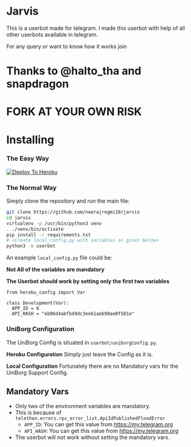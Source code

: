 # Jarvis
This is a userbot made for telegram. I made this userbot with help of all other userbots available in telegram.

For any query or want to know how it works join 
# Thanks to @halto_tha and snapdragon

# FORK AT YOUR OWN RISK
# Installing

### The Easy Way

[![Deploy To Heroku](https://www.herokucdn.com/deploy/button.svg)](https://heroku.com/deploy)

### The Normal Way

Simply clone the repository and run the main file:
```sh
git clone https://github.com/neerajregmi10/jarvis
cd jarvis
virtualenv -p /usr/bin/python3 venv
. ./venv/bin/activate
pip install -r requirements.txt
# <Create local_config.py with variables as given below>
python3 -m userbot
```

An example `local_config.py` file could be:

**Not All of the variables are mandatory**

__The Userbot should work by setting only the first two variables__

```python3
from heroku_config import Var

class Development(Var):
  APP_ID = 6
  API_HASH = "eb06d4abfb49dc3eeb1aeb98ae0f581e"
```

### UniBorg Configuration

The UniBorg Config is situated in `userbot/uniborgConfig.py`.

**Heroku Configuration**
Simply just leave the Config as it is.

**Local Configuration**
Fortunately there are no Mandatory vars for the UniBorg Support Config.

## Mandatory Vars

- Only two of the environment variables are mandatory.
- This is because of `telethon.errors.rpc_error_list.ApiIdPublishedFloodError`
    - `APP_ID`:   You can get this value from https://my.telegram.org
    - `API_HASH`:   You can get this value from https://my.telegram.org
- The userbot will not work without setting the mandatory vars.
